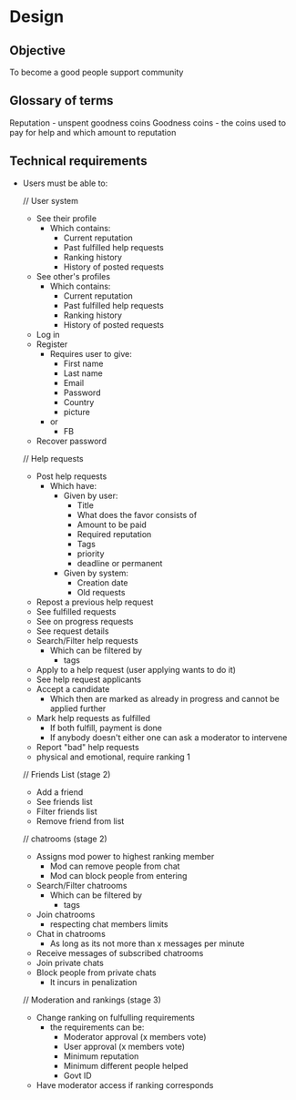 # Design

## Objective
To become a good people support community

## Glossary of terms
Reputation - unspent goodness coins
Goodness coins - the coins used to pay for help and which amount to reputation

## Technical requirements
- Users must be able to:

  // User system
  - See their profile
    - Which contains:
      - Current reputation 
      - Past fulfilled help requests
      - Ranking history
      - History of posted requests
  - See other's profiles
    - Which contains:
      - Current reputation 
      - Past fulfilled help requests
      - Ranking history
      - History of posted requests
  - Log in
  - Register 
    - Requires user to give:
      - First name
      - Last name
      - Email
      - Password
      - Country
      - picture
    - or
      - FB
  - Recover password

  // Help requests
  - Post help requests
    - Which have:
      - Given by user:
        - Title
        - What does the favor consists of
        - Amount to be paid
        - Required reputation
        - Tags
        - priority
        - deadline or permanent
      - Given by system:
        - Creation date
        - Old requests 
  - Repost a previous help request
  - See fulfilled requests
  - See on progress requests
  - See request details
  - Search/Filter help requests
    - Which can be filtered by
      - tags
  - Apply to a help request (user applying wants to do it)
  - See help request applicants
  - Accept a candidate
    - Which then are marked as already in progress and cannot be applied further
  - Mark help requests as fulfilled
    - If both fulfill, payment is done
    - If anybody doesn't either one can ask a moderator to intervene
  - Report "bad" help requests
  - physical and emotional, require ranking 1

  // Friends List (stage 2)
  - Add a friend
  - See friends list
  - Filter friends list
  - Remove friend from list

  // chatrooms (stage 2)
  - Assigns mod power to highest ranking member
    - Mod can remove people from chat
    - Mod can block people from entering
  - Search/Filter chatrooms
    - Which can be filtered by
      - tags
  - Join chatrooms
    - respecting chat members limits
  - Chat in chatrooms
    - As long as its not more than x messages per minute
  - Receive messages of subscribed chatrooms
  - Join private chats
  - Block people from private chats
    - It incurs in penalization

  // Moderation and rankings (stage 3)
  - Change ranking on fulfulling requirements
    - the requirements can be:
      - Moderator approval (x members vote)
      - User approval (x members vote)
      - Minimum reputation
      - Minimum different people helped
      - Govt ID
  - Have moderator access if ranking corresponds
